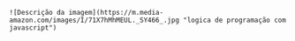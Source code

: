     ![Descrição da imagem](https://m.media-amazon.com/images/I/71X7hMhMEUL._SY466_.jpg "logica de programação com javascript")

